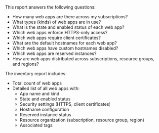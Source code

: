 This report answers the following questions:

- How many web apps are there across my subscriptions?
- What types (kinds) of web apps are in use?
- What is the state and enabled status of each web app?
- Which web apps enforce HTTPS-only access?
- Which web apps require client certificates?
- What are the default hostnames for each web app?
- Which web apps have custom hostnames disabled?
- Which web apps are reserved instances?
- How are web apps distributed across subscriptions, resource groups, and regions?

The inventory report includes:

- Total count of web apps
- Detailed list of all web apps with:
  - App name and kind
  - State and enabled status
  - Security settings (HTTPS, client certificates)
  - Hostname configuration
  - Reserved instance status
  - Resource organization (subscription, resource group, region)
  - Associated tags 